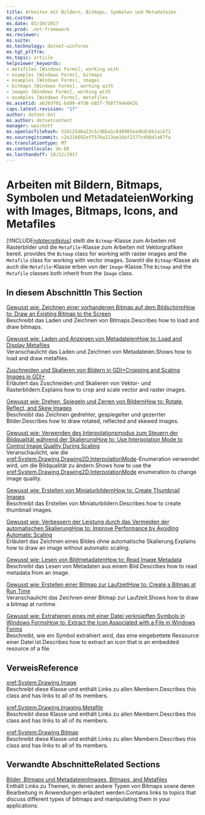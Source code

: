 ```yaml
---
title: Arbeiten mit Bildern, Bitmaps, Symbolen und Metadateien
ms.custom: 
ms.date: 03/30/2017
ms.prod: .net-framework
ms.reviewer: 
ms.suite: 
ms.technology: dotnet-winforms
ms.tgt_pltfrm: 
ms.topic: article
helpviewer_keywords:
- metafiles [Windows Forms], working with
- examples [Windows Forms], bitmaps
- examples [Windows Forms], images
- bitmaps [Windows Forms], working with
- images [Windows Forms], working with
- examples [Windows Forms], metafiles
ms.assetid: a626d701-bd99-4fd8-b92f-7b8f794e042b
caps.latest.revision: "17"
author: dotnet-bot
ms.author: dotnetcontent
manager: wpickett
ms.openlocfilehash: 53dc25d6a23c5cdbba1c640905eadbdc6b1acb71
ms.sourcegitcommit: c2e216692ef7576a213ae16af2377cd98d1a67fa
ms.translationtype: MT
ms.contentlocale: de-DE
ms.lasthandoff: 10/22/2017
---
```

# <a name="working-with-images-bitmaps-icons-and-metafiles"></a><span data-ttu-id="f6639-102">Arbeiten mit Bildern, Bitmaps, Symbolen und Metadateien</span><span class="sxs-lookup"><span data-stu-id="f6639-102">Working with Images, Bitmaps, Icons, and Metafiles</span></span>
[!INCLUDE[ndptecgdiplus](../../../../includes/ndptecgdiplus-md.md)]<span data-ttu-id="f6639-103"> stellt die `Bitmap`-Klasse zum Arbeiten mit Rasterbilder und die `Metafile`-Klasse zum Arbeiten mit Vektorgrafiken bereit.</span><span class="sxs-lookup"><span data-stu-id="f6639-103"> provides the `Bitmap` class for working with raster images and the `Metafile` class for working with vector images.</span></span> <span data-ttu-id="f6639-104">Sowohl die `Bitmap`-Klasse als auch die `Metafile`-Klasse erben von der `Image`-Klasse.</span><span class="sxs-lookup"><span data-stu-id="f6639-104">The `Bitmap` and the `Metafile` classes both inherit from the `Image` class.</span></span>  
  
## <a name="in-this-section"></a><span data-ttu-id="f6639-105">In diesem Abschnitt</span><span class="sxs-lookup"><span data-stu-id="f6639-105">In This Section</span></span>  
 [<span data-ttu-id="f6639-106">Gewusst wie: Zeichnen einer vorhandenen Bitmap auf dem Bildschirm</span><span class="sxs-lookup"><span data-stu-id="f6639-106">How to: Draw an Existing Bitmap to the Screen</span></span>](../../../../docs/framework/winforms/advanced/how-to-draw-an-existing-bitmap-to-the-screen.md)  
 <span data-ttu-id="f6639-107">Beschreibt das Laden und Zeichnen von Bitmaps.</span><span class="sxs-lookup"><span data-stu-id="f6639-107">Describes how to load and draw bitmaps.</span></span>  
  
 [<span data-ttu-id="f6639-108">Gewusst wie: Laden und Anzeigen von Metadateien</span><span class="sxs-lookup"><span data-stu-id="f6639-108">How to: Load and Display Metafiles</span></span>](../../../../docs/framework/winforms/advanced/how-to-load-and-display-metafiles.md)  
 <span data-ttu-id="f6639-109">Veranschaulicht das Laden und Zeichnen von Metadateien.</span><span class="sxs-lookup"><span data-stu-id="f6639-109">Shows how to load and draw metafiles.</span></span>  
  
 [<span data-ttu-id="f6639-110">Zuschneiden und Skalieren von Bildern in GDI+</span><span class="sxs-lookup"><span data-stu-id="f6639-110">Cropping and Scaling Images in GDI+</span></span>](../../../../docs/framework/winforms/advanced/cropping-and-scaling-images-in-gdi.md)  
 <span data-ttu-id="f6639-111">Erläutert das Zuschneiden und Skalieren von Vektor- und Rasterbildern.</span><span class="sxs-lookup"><span data-stu-id="f6639-111">Explains how to crop and scale vector and raster images.</span></span>  
  
 [<span data-ttu-id="f6639-112">Gewusst wie: Drehen, Spiegeln und Zerren von Bildern</span><span class="sxs-lookup"><span data-stu-id="f6639-112">How to: Rotate, Reflect, and Skew Images</span></span>](../../../../docs/framework/winforms/advanced/how-to-rotate-reflect-and-skew-images.md)  
 <span data-ttu-id="f6639-113">Beschreibt das Zeichnen gedrehter, gespiegelter und gezerrter Bilder.</span><span class="sxs-lookup"><span data-stu-id="f6639-113">Describes how to draw rotated, reflected and skewed images.</span></span>  
  
 [<span data-ttu-id="f6639-114">Gewusst wie: Verwenden des Interpolationsmodus zum Steuern der Bildqualität während der Skalierung</span><span class="sxs-lookup"><span data-stu-id="f6639-114">How to: Use Interpolation Mode to Control Image Quality During Scaling</span></span>](../../../../docs/framework/winforms/advanced/how-to-use-interpolation-mode-to-control-image-quality-during-scaling.md)  
 <span data-ttu-id="f6639-115">Veranschaulicht, wie die <xref:System.Drawing.Drawing2D.InterpolationMode>-Enumeration verwendet wird, um die Bildqualität zu ändern.</span><span class="sxs-lookup"><span data-stu-id="f6639-115">Shows how to use the <xref:System.Drawing.Drawing2D.InterpolationMode> enumeration to change image quality.</span></span>  
  
 [<span data-ttu-id="f6639-116">Gewusst wie: Erstellen von Miniaturbildern</span><span class="sxs-lookup"><span data-stu-id="f6639-116">How to: Create Thumbnail Images</span></span>](../../../../docs/framework/winforms/advanced/how-to-create-thumbnail-images.md)  
 <span data-ttu-id="f6639-117">Beschreibt das Erstellen von Miniaturbildern.</span><span class="sxs-lookup"><span data-stu-id="f6639-117">Describes how to create thumbnail images.</span></span>  
  
 [<span data-ttu-id="f6639-118">Gewusst wie: Verbessern der Leistung durch das Vermeiden der automatischen Skalierung</span><span class="sxs-lookup"><span data-stu-id="f6639-118">How to: Improve Performance by Avoiding Automatic Scaling</span></span>](../../../../docs/framework/winforms/advanced/how-to-improve-performance-by-avoiding-automatic-scaling.md)  
 <span data-ttu-id="f6639-119">Erläutert das Zeichnen eines Bildes ohne automatische Skalierung.</span><span class="sxs-lookup"><span data-stu-id="f6639-119">Explains how to draw an image without automatic scaling.</span></span>  
  
 [<span data-ttu-id="f6639-120">Gewusst wie: Lesen von Bildmetadaten</span><span class="sxs-lookup"><span data-stu-id="f6639-120">How to: Read Image Metadata</span></span>](../../../../docs/framework/winforms/advanced/how-to-read-image-metadata.md)  
 <span data-ttu-id="f6639-121">Beschreibt das Lesen von Metadaten aus einem Bild.</span><span class="sxs-lookup"><span data-stu-id="f6639-121">Describes how to read metadata from an image.</span></span>  
  
 [<span data-ttu-id="f6639-122">Gewusst wie: Erstellen einer Bitmap zur Laufzeit</span><span class="sxs-lookup"><span data-stu-id="f6639-122">How to: Create a Bitmap at Run Time</span></span>](../../../../docs/framework/winforms/advanced/how-to-create-a-bitmap-at-run-time.md)  
 <span data-ttu-id="f6639-123">Veranschaulicht das Zeichnen einer Bitmap zur Laufzeit.</span><span class="sxs-lookup"><span data-stu-id="f6639-123">Shows how to draw a bitmap at runtime.</span></span>  
  
 [<span data-ttu-id="f6639-124">Gewusst wie: Extrahieren eines mit einer Datei verknüpften Symbols in Windows Forms</span><span class="sxs-lookup"><span data-stu-id="f6639-124">How to: Extract the Icon Associated with a File in Windows Forms</span></span>](../../../../docs/framework/winforms/advanced/how-to-extract-the-icon-associated-with-a-file-in-windows-forms.md)  
 <span data-ttu-id="f6639-125">Beschreibt, wie ein Symbol extrahiert wird, das eine eingebettete Ressource einer Datei ist.</span><span class="sxs-lookup"><span data-stu-id="f6639-125">Describes how to extract an icon that is an embedded resource of a file.</span></span>  
  
## <a name="reference"></a><span data-ttu-id="f6639-126">Verweis</span><span class="sxs-lookup"><span data-stu-id="f6639-126">Reference</span></span>  
 <xref:System.Drawing.Image>  
 <span data-ttu-id="f6639-127">Beschreibt diese Klasse und enthält Links zu allen Membern.</span><span class="sxs-lookup"><span data-stu-id="f6639-127">Describes this class and has links to all of its members.</span></span>  
  
 <xref:System.Drawing.Imaging.Metafile>  
 <span data-ttu-id="f6639-128">Beschreibt diese Klasse und enthält Links zu allen Membern.</span><span class="sxs-lookup"><span data-stu-id="f6639-128">Describes this class and has links to all of its members.</span></span>  
  
 <xref:System.Drawing.Bitmap>  
 <span data-ttu-id="f6639-129">Beschreibt diese Klasse und enthält Links zu allen Membern.</span><span class="sxs-lookup"><span data-stu-id="f6639-129">Describes this class and has links to all of its members.</span></span>  
  
## <a name="related-sections"></a><span data-ttu-id="f6639-130">Verwandte Abschnitte</span><span class="sxs-lookup"><span data-stu-id="f6639-130">Related Sections</span></span>  
 [<span data-ttu-id="f6639-131">Bilder, Bitmaps und Metadateien</span><span class="sxs-lookup"><span data-stu-id="f6639-131">Images, Bitmaps, and Metafiles</span></span>](../../../../docs/framework/winforms/advanced/images-bitmaps-and-metafiles.md)  
 <span data-ttu-id="f6639-132">Enthält Links zu Themen, in denen andere Typen von Bitmaps sowie deren Bearbeitung in Anwendungen erläutert werden.</span><span class="sxs-lookup"><span data-stu-id="f6639-132">Contains links to topics that discuss different types of bitmaps and manipulating them in your applications.</span></span>

